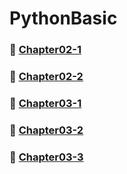 # PythonBasic

### :closed_book: [Chapter02-1](https://github.com/Seonghyun-Park/PythonBasic/blob/main/Chapter02-1.md)

### :orange_book: [Chapter02-2](https://github.com/Seonghyun-Park/PythonBasic/blob/main/Chapter02-2.md) 

### :green_book: [Chapter03-1](https://github.com/Seonghyun-Park/PythonBasic/blob/main/Chapter03-1.md)

### :blue_book: [Chapter03-2](https://github.com/Seonghyun-Park/PythonBasic/blob/main/Chapter03-2.md) 

### :closed_book: [Chapter03-3](https://github.com/Seonghyun-Park/PythonBasic/blob/main/Chapter03-3.md)
